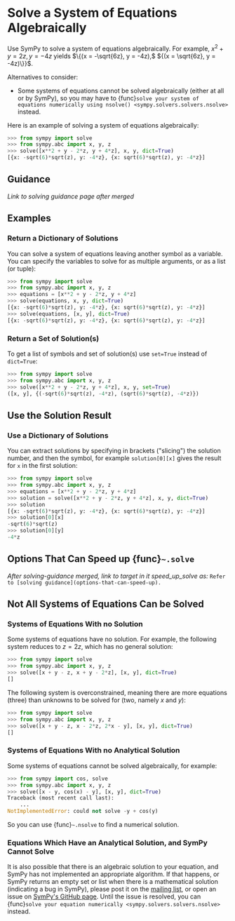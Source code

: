 # Solve a System of Equations Algebraically

Use SymPy to solve a system of equations algebraically. For example, $x^2 + y =
2z, y = -4z$ yields $\{(x = -\sqrt{6z}, y = -4z),$ ${(x = \sqrt{6z}, y =
-4z)\}}$.

Alternatives to consider:
- Some systems of equations cannot be solved algebraically (either at all or by
SymPy), so you may have to {func}`solve your system of equations numerically
using nsolve() <sympy.solvers.solvers.nsolve>` instead.

Here is an example of solving a system of equations algebraically:

```py
>>> from sympy import solve
>>> from sympy.abc import x, y, z
>>> solve([x**2 + y - 2*z, y + 4*z], x, y, dict=True)
[{x: -sqrt(6)*sqrt(z), y: -4*z}, {x: sqrt(6)*sqrt(z), y: -4*z}]
```

## Guidance

*Link to solving guidance page after merged*

## Examples

### Return a Dictionary of Solutions

You can solve a system of equations leaving another symbol as a variable. You
can specify the variables to solve for as multiple arguments, or as a list (or
tuple):

```py
>>> from sympy import solve
>>> from sympy.abc import x, y, z
>>> equations = [x**2 + y - 2*z, y + 4*z]
>>> solve(equations, x, y, dict=True)
[{x: -sqrt(6)*sqrt(z), y: -4*z}, {x: sqrt(6)*sqrt(z), y: -4*z}]
>>> solve(equations, [x, y], dict=True)
[{x: -sqrt(6)*sqrt(z), y: -4*z}, {x: sqrt(6)*sqrt(z), y: -4*z}]
```

### Return a Set of Solution(s)

To get a list of symbols and set of solution(s) use `set=True` instead of
`dict=True`:

```py
>>> from sympy import solve
>>> from sympy.abc import x, y, z
>>> solve([x**2 + y - 2*z, y + 4*z], x, y, set=True)
([x, y], {(-sqrt(6)*sqrt(z), -4*z), (sqrt(6)*sqrt(z), -4*z)})
```

## Use the Solution Result

### Use a Dictionary of Solutions

You can extract solutions by specifying in brackets ("slicing") the solution
number, and then the symbol, for example `solution[0][x]` gives the result for
`x` in the first solution:

```py
>>> from sympy import solve
>>> from sympy.abc import x, y, z
>>> equations = [x**2 + y - 2*z, y + 4*z]
>>> solution = solve([x**2 + y - 2*z, y + 4*z], x, y, dict=True)
>>> solution
[{x: -sqrt(6)*sqrt(z), y: -4*z}, {x: sqrt(6)*sqrt(z), y: -4*z}]
>>> solution[0][x]
-sqrt(6)*sqrt(z)
>>> solution[0][y]
-4*z
```

## Options That Can Speed up {func}`~.solve`

*After solving-guidance merged, link to target in it speed_up_solve as:* `Refer
to [solving guidance](options-that-can-speed-up).`

## Not All Systems of Equations Can be Solved

### Systems of Equations With no Solution

Some systems of equations have no solution. For example, the following system
reduces to $z = 2z$, which has no general solution:

```py
>>> from sympy import solve
>>> from sympy.abc import x, y, z
>>> solve([x + y - z, x + y - 2*z], [x, y], dict=True)
[]
```

The following system is overconstrained, meaning there are more equations
(three) than unknowns to be solved for (two, namely $x$ and $y$):

```py
>>> from sympy import solve
>>> from sympy.abc import x, y, z
>>> solve([x + y - z, x - 2*z, 2*x - y], [x, y], dict=True)
[]
```

### Systems of Equations With no Analytical Solution

Some systems of equations cannot be solved algebraically, for example:

```py
>>> from sympy import cos, solve
>>> from sympy.abc import x, y, z
>>> solve([x - y, cos(x) - y], [x, y], dict=True)
Traceback (most recent call last):
    ...
NotImplementedError: could not solve -y + cos(y)
```

So you can use {func}`~.nsolve` to find a numerical solution.

### Equations Which Have an Analytical Solution, and SymPy Cannot Solve

It is also possible that there is an algebraic solution to your equation, and
SymPy has not implemented an appropriate algorithm. If that happens, or SymPy
returns an empty set or list when there is a mathematical solution (indicating a
bug in SymPy), please post it on the [mailing
list](https://groups.google.com/g/sympy), or open an issue on [SymPy's GitHub
page](https://github.com/sympy/sympy/issues). Until the issue is resolved, you
can {func}`solve your equation numerically <sympy.solvers.solvers.nsolve>`
instead.
